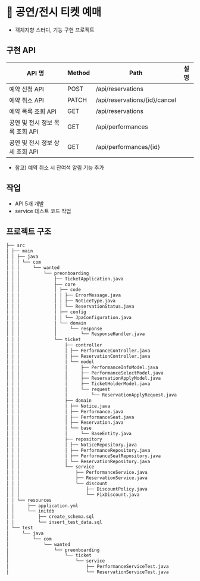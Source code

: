 # 🎨 공연/전시 티켓 예매
- 객체지향 스터디, 기능 구현 프로젝트

## 구현 API
| API 명                | Method | Path | 설명 |
|----------------------|------|------|--|
| 예약 신청 API            | POST | /api/reservations |  |
| 예약 취소 API            | PATCH | /api/reservations/{id}/cancel |  |
| 예약 목록 조회 API         | GET | /api/reservations |  |
| 공연 및 전시 정보 목록 조회 API | GET | /api/performances |  |
| 공연 및 전시 정보 상세 조회 API | GET | /api/performances/{id} |  |

- 참고) 예약 취소 시 잔여석 알림 기능 추가


## 작업
- API 5개 개발
- service 테스트 코드 작업

## 프로젝트 구조
```html
├── src
│ ├── main
│ │ ├── java
│ │ │ └── com
│ │ │     └── wanted
│ │ │         └── preonboarding
│ │ │             ├── TicketApplication.java
│ │ │             ├── core
│ │ │             │ ├── code
│ │ │             │ │ ├── ErrorMessage.java
│ │ │             │ │ ├── NoticeType.java
│ │ │             │ │ └── ReservationStatus.java
│ │ │             │ ├── config
│ │ │             │ │ └── JpaConfiguration.java
│ │ │             │ └── domain
│ │ │             │     └── response
│ │ │             │         └── ResponseHandler.java
│ │ │             └── ticket
│ │ │                 ├── controller
│ │ │                 │ ├── PerformanceController.java
│ │ │                 │ ├── ReservationController.java
│ │ │                 │ └── model
│ │ │                 │     ├── PerformanceInfoModel.java
│ │ │                 │     ├── PerformanceSelectModel.java
│ │ │                 │     ├── ReservationApplyModel.java
│ │ │                 │     ├── TicketHolderModel.java
│ │ │                 │     └── request
│ │ │                 │         └── ReservationApplyRequest.java
│ │ │                 ├── domain
│ │ │                 │ ├── Notice.java
│ │ │                 │ ├── Performance.java
│ │ │                 │ ├── PerformanceSeat.java
│ │ │                 │ ├── Reservation.java
│ │ │                 │ └── base
│ │ │                 │     └── BaseEntity.java
│ │ │                 ├── repository
│ │ │                 │ ├── NoticeRepository.java
│ │ │                 │ ├── PerformanceRepository.java
│ │ │                 │ ├── PerformanceSeatRepository.java
│ │ │                 │ └── ReservationRepository.java
│ │ │                 └── service
│ │ │                     ├── PerformanceService.java
│ │ │                     ├── ReservationService.java
│ │ │                     └── discount
│ │ │                         ├── DiscountPolicy.java
│ │ │                         └── FixDiscount.java
│ │ └── resources
│ │     ├── application.yml
│ │     └── initdb
│ │         ├── create_schema.sql
│ │         └── insert_test_data.sql
│ └── test
│     └── java
│         └── com
│             └── wanted
│                 └── preonboarding
│                     └── ticket
│                         └── service
│                             ├── PerformanceServiceTest.java
│                             └── ReservationServiceTest.java

```
